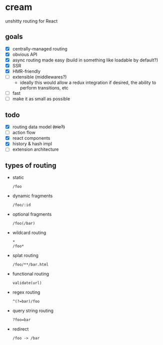 # cream

unshitty routing for React

## goals

- [x] centrally-managed routing
- [x] obvious API
- [x] async routing made easy (build in something like loadable by default?)
- [x] SSR
- [x] HMR-friendly
- [ ] extensible (middlewares?)
    - ideally this would allow a redux integration if desired, the ability to perform transitions, etc
- [ ] fast
- [ ] make it as small as possible

## todo

- [x] routing data model ~~(trie?)~~
- [ ] action flow
- [x] react components
- [x] history & hash impl
- [ ] extension architecture

## types of routing

- static
  ```
  /foo
  ```

- dynamic fragments
  ```
  /foo/:id
  ```

- optional fragments
  ```
  /foo(/bar)
  ```

- wildcard routing
  ```
  *
  /foo*
  ```

- splat routing
  ```
  /foo/**/bar.html
  ```

- functional routing
  ```
  validate(url)
  ```

- regex routing
  ```
  ^(?=bar)/foo
  ```

- query string routing
  ```
  ?foo=bar
  ```

- redirect
  ```
  /foo -> /bar
  ```
